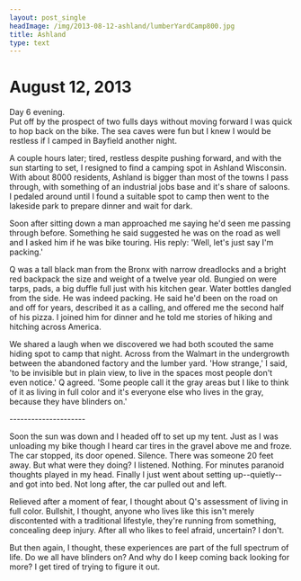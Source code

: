 ```yaml
---
layout: post_single
headImage: /img/2013-08-12-ashland/lumberYardCamp800.jpg
title: Ashland
type: text
---
```


August 12, 2013
=================

Day 6 evening. <br>
Put off by the prospect of two fulls days without moving forward I was quick to hop back on
the bike. The sea caves were fun but I knew I would be restless if I camped in Bayfield another 
night.

A couple hours later; tired, restless despite pushing forward, and with the sun starting to set, I resigned 
to find a camping spot in Ashland Wisconsin. With about 8000 residents, Ashland 
is bigger than most of the towns I pass through, with something of an industrial jobs base and it's 
share of saloons. I pedaled around until I found a suitable spot to camp then went to the lakeside park 
to prepare dinner and wait for dark. 

Soon after sitting down a man approached me saying he'd seen me passing through before. Something
he said suggested he was on the road as well and I asked him if he was bike touring. His reply: 'Well, let's 
just say I'm packing.' 

Q was a tall black man from the Bronx with narrow dreadlocks and a bright red backpack the size and weight of a twelve year old. 
Bungied on were tarps, pads, a big duffle full just with his kitchen gear. Water bottles dangled from the side. 
He was indeed packing. He said he'd been on the road on and off for years, described it as a calling,
and offered me the second half of his pizza. I joined him for dinner and he told me stories of hiking and 
hitching across America. 

We shared a laugh when we discovered we had both scouted the same hiding spot to camp that
night. Across from the Walmart in the undergrowth between the abandoned factory and the lumber yard. 
'How strange,' I said, 'to be invisible but in plain view, to live in the spaces most people don't 
even notice.' Q agreed. 'Some people call it the gray areas but I like to think of it as living 
in full color and it's everyone else who lives in the gray, because they have blinders on.'

<div class="divider">---------------------</div>

Soon the sun was down and I headed off to set up my tent. Just as I was unloading my bike though I heard 
car tires in the gravel above me and froze. The car stopped, its door opened. Silence. There was someone 
20 feet away. But what were they doing? I listened. Nothing. For minutes paranoid thoughts played in my head. 
Finally I just went about setting up--quietly--and got into bed. Not long after, the car pulled out and left. 

Relieved after a moment of fear, I thought about Q's assessment of living in full color. Bullshit, I thought, 
anyone who lives like this isn't merely discontented with a traditional lifestyle, they're running 
from something, concealing deep injury. After all who likes to feel afraid, uncertain? I don't.

But then again, I thought, these experiences are part of the full spectrum of life. Do we all 
have blinders on? And why do I keep coming back looking for more? I get tired of trying to figure it out.


